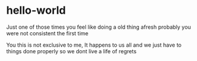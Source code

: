 # hello-world
Just one of those times you feel like doing a old thing afresh probably you were not consistent the first time

You this is not exclusive to me, It happens to us all and we just have to things done properly so we dont live a life of regrets
